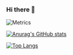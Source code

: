 ### Hi there 👋
![Metrics](https://metrics.lecoq.io/Narushio?template=classic&stars=1&stars.limit=4&config.timezone=Asia%2FShanghai)

[![Anurag's GitHub stats](https://github-readme-stats.vercel.app/api?username=Narushio&show_icons=true&theme=tokyonight)](https://github.com/anuraghazra/github-readme-stats)

[![Top Langs](https://github-readme-stats.vercel.app/api/top-langs/?username=Narushio&theme=tokyonight)](https://github.com/anuraghazra/github-readme-stats)

<!--
**Narushio/Narushio** is a ✨ _special_ ✨ repository because its `README.md` (this file) appears on your GitHub profile.

Here are some ideas to get you started:

- 🔭 I’m currently working on ...
- 🌱 I’m currently learning ...
- 👯 I’m looking to collaborate on ...
- 🤔 I’m looking for help with ...
- 💬 Ask me about ...
- 📫 How to reach me: ...
- 😄 Pronouns: ...
- ⚡ Fun fact: ...
-->
